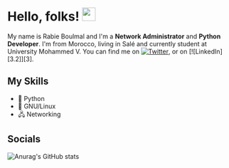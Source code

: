 

<!--
**rabieboulmal/rabieboulmal** is a ✨ _special_ ✨ repository because its `README.md` (this file) appears on your GitHub profile.

Here are some ideas to get you started:

- 🔭 I’m currently working on ...
- 🌱 I’m currently learning ...
- 👯 I’m looking to collaborate on ...
- 🤔 I’m looking for help with ...
- 💬 Ask me about ...
- 📫 How to reach me: ...
- 😄 Pronouns: ...
- ⚡ Fun fact: ...
-->

# Hello, folks! <img src="https://raw.githubusercontent.com/MartinHeinz/MartinHeinz/master/wave.gif" width="30px">

My name is Rabie Boulmal and I'm a **Network Administrator** and **Python Developer**. I'm from Morocco, living in Salé and currently student at University Mohammed V.
You can find me on [![Twitter][1.2]][1], or on [![LinkedIn][3.2]][3].

<!-- Icons -->

[1.2]: http://i.imgur.com/wWzX9uB.png (twitter icon without padding)
[2.2]: https://raw.githubusercontent.com/MartinHeinz/MartinHeinz/master/linkedin-3-16.png (LinkedIn icon without padding)

<!-- Links to your social media accounts -->

[1]: https://twitter.com/EibarRabie
[2]: https://www.linkedin.com/in/rabieboulmal

## My Skills

- 🐍 Python
- 🐧 GNU/Linux
- 🖧 Networking

## Socials
<!--
[![alt text][1.1]][1]
[![alt text][2.2]][2]
[![alt text][3.3]][3]

[1.1]: https://raw.githubusercontent.com/rabieboulmal/assets/main/twitter.png?token=ALCHNLOTDIB5ZMYVMCTJZM3BDRKYI
[2.2]: https://raw.githubusercontent.com/rabieboulmal/assets/main/linkedin.png?token=ALCHNLJACAX74SALPLUMFWDBDRKW6
[3.3]: https://raw.githubusercontent.com/rabieboulmal/assets/main/insta.png?token=ALCHNLMWMWWOJAXTJW2YQCLBDRKVC

[1]: https://twitter.com/EibarRabie
[2]: https://www.linkedin.com/in/rabieboulmal
[3]: https://www.instagram.com/rabie_goodman
-->

![Anurag's GitHub stats](https://github-readme-stats.vercel.app/api?username=rabieboulmal&show_icons=true&theme=radical)


                                                  
